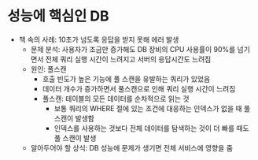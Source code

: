 # 성능에 핵심인 DB
- 책 속의 사례: 10초가 넘도록 응답을 받지 못해 에러 발생
  - 문제 분석: 사용자가 조금만 증가해도 DB 장비의 CPU 사용률이 90%를 넘기면서 전체 쿼리 실행 시간이 느려지고 서버의 응답시간도 느려짐
  - 원인: 풀스캔
    - 호출 빈도가 높은 기능에 풀 스캔을 유발하는 쿼리가 있었음
    - 데이터 개수가 증가하면서 풀스캔으로 인해 쿼리 실행 시간이 느려짐
    - 풀스캔: 테이블의 모든 데이터를 순차적으로 읽는 것
      - 보통 쿼리의 WHERE 절에 있는 조건에 대응하는 인덱스가 없을 때 풀 스캔이 발생함
      - 인덱스를 사용하는 것보다 전체 데이터를 탐색하는 것이 더 빠를 때도 풀 스캔이 발생
  - 알아두어야 할 상식: DB 성능에 문제가 생기면 전체 서비스에 영향을 줌
